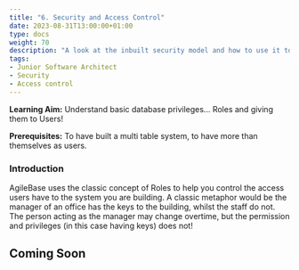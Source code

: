 ```yaml
---
title: "6. Security and Access Control"
date: 2023-08-31T13:00:00+01:00
type: docs
weight: 70
description: "A look at the inbuilt security model and how to use it to control access"
tags:
- Junior Software Architect
- Security
- Access control
---
```

**Learning Aim:**   Understand basic database privileges... Roles and giving them to Users!

**Prerequisites:** To have built a multi table system, to have more than themselves as users.

### Introduction
AgileBase uses the classic concept of Roles to help you control the access users have to the system you are building.
A classic metaphor would be the manager of an office has the keys to the building, whilst the staff do not. The person acting as the manager may change overtime, but the permission and privileges (in this case having keys) does not!


## Coming Soon
